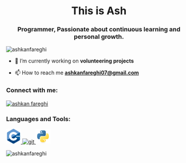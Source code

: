 <h1 align="center">This is Ash</h1>
<h3 align="center">Programmer, Passionate about continuous learning and personal growth.</h3>

<p align="left"> <img src="https://komarev.com/ghpvc/?username=ashkanfareghi&label=Profile%20views&color=0e75b6&style=flat" alt="ashkanfareghi" /> </p>

- 🔭 I’m currently working on **volunteering projects**

- 📫 How to reach me **ashkanfareghi07@gmail.com**

<h3 align="left">Connect with me:</h3>
<p align="left">
<a href="https://www.linkedin.com/in/ashkan-fareghi-6466a8229/" target="blank"><img align="center" src="https://raw.githubusercontent.com/rahuldkjain/github-profile-readme-generator/master/src/images/icons/Social/linked-in-alt.svg" alt="ashkan fareghi" height="30" width="40" /></a>

</p>

<h3 align="left">Languages and Tools:</h3>
<p align="left"> <a href="https://www.w3schools.com/cpp/" target="_blank" rel="noreferrer"> <img src="https://raw.githubusercontent.com/devicons/devicon/master/icons/cplusplus/cplusplus-original.svg" alt="cplusplus" width="40" height="40"/> </a> <a href="https://git-scm.com/" target="_blank" rel="noreferrer"> <img src="https://www.vectorlogo.zone/logos/git-scm/git-scm-icon.svg" alt="git" width="40" height="40"/> </a> <a href="https://www.python.org" target="_blank" rel="noreferrer"> <img src="https://raw.githubusercontent.com/devicons/devicon/master/icons/python/python-original.svg" alt="python" width="40" height="40"/> </a> </p>

<p><img align="center" src="https://github-readme-stats.vercel.app/api/top-langs?username=ashkanfareghi&show_icons=true&locale=en&layout=compact" alt="ashkanfareghi" /></p>
